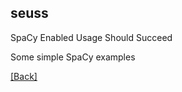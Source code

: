 ## seuss

SpaCy Enabled Usage Should Succeed

Some simple SpaCy examples

[[Back]](http://github.com/pruizf/corpuswk)
